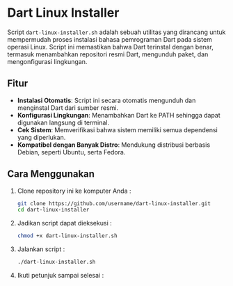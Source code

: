 # Dart Linux Installer

Script `dart-linux-installer.sh` adalah sebuah utilitas yang dirancang untuk mempermudah proses instalasi bahasa pemrograman Dart pada sistem operasi Linux. Script ini memastikan bahwa Dart terinstal dengan benar, termasuk menambahkan repositori resmi Dart, mengunduh paket, dan mengonfigurasi lingkungan.

## Fitur
- **Instalasi Otomatis**: Script ini secara otomatis mengunduh dan menginstal Dart dari sumber resmi.
- **Konfigurasi Lingkungan**: Menambahkan Dart ke PATH sehingga dapat digunakan langsung di terminal.
- **Cek Sistem**: Memverifikasi bahwa sistem memiliki semua dependensi yang diperlukan.
- **Kompatibel dengan Banyak Distro**: Mendukung distribusi berbasis Debian, seperti Ubuntu, serta Fedora.

## Cara Menggunakan
1. Clone repository ini ke komputer Anda :
   ```bash
   git clone https://github.com/username/dart-linux-installer.git
   cd dart-linux-installer
2. Jadikan script dapat dieksekusi :
   ```bash
   chmod +x dart-linux-installer.sh
3. Jalankan script :
   ```bash
   ./dart-linux-installer.sh
4. Ikuti petunjuk sampai selesai :
